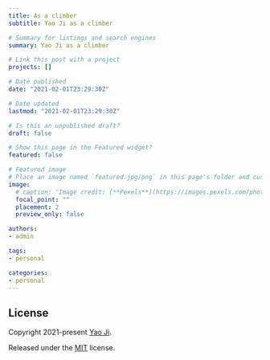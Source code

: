 ```yaml
---
title: As a climber
subtitle: Yao Ji as a climber

# Summary for listings and search engines
summary: Yao Ji as a climber

# Link this post with a project
projects: []

# Date published
date: "2021-02-01T23:29:30Z"

# Date updated
lastmod: "2021-02-01T23:29:30Z"

# Is this an unpublished draft?
draft: false

# Show this page in the Featured widget?
featured: false

# Featured image
# Place an image named `featured.jpg/png` in this page's folder and customize its options here.
image:
  # caption: 'Image credit: [**Pexels**](https://images.pexels.com/photos/5598288/pexels-photo-5598288.jpeg?auto=compress&cs=tinysrgb&dpr=3&h=750&w=1260)'
  focal_point: ""
  placement: 2
  preview_only: false

authors:
- admin

tags:
- personal

categories:
- personal
---
```




## License

Copyright 2021-present [Yao Ji](https://yaoji.netlify.com/).

Released under the [MIT](https://github.com/wowchemy/wowchemy-hugo-modules/blob/master/LICENSE.md) license.
